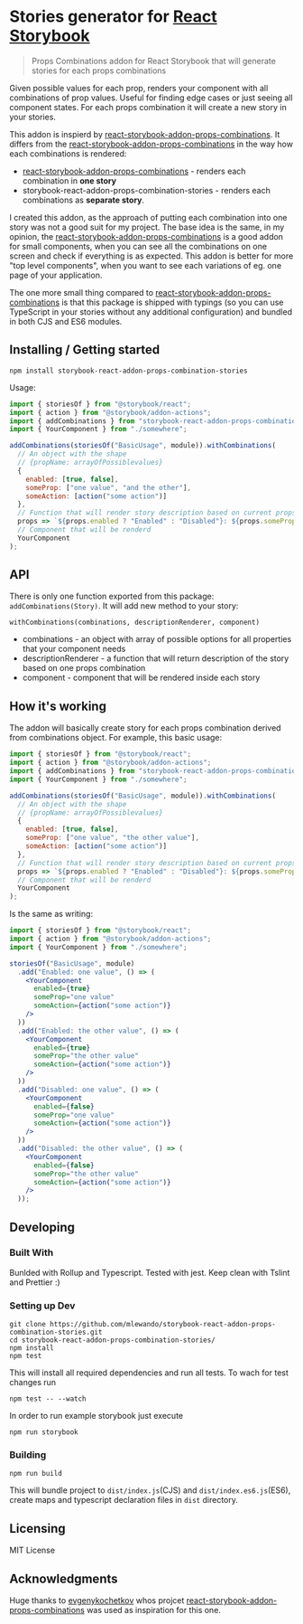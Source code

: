 # Stories generator for [React Storybook](https://github.com/storybooks/react-storybook)

> Props Combinations addon for React Storybook that will generate stories for each props combinations

Given possible values for each prop, renders your component with all combinations of prop values.
Useful for finding edge cases or just seeing all component states.
For each props combination it will create a new story in your stories.

This addon is inspierd by [react-storybook-addon-props-combinations](https://github.com/evgenykochetkov/react-storybook-addon-props-combinations). It differs from the [react-storybook-addon-props-combinations](https://github.com/evgenykochetkov/react-storybook-addon-props-combinations) in the way how each combinations is rendered:

* [react-storybook-addon-props-combinations](https://github.com/evgenykochetkov/react-storybook-addon-props-combinations) - renders each combination in **one story**
* storybook-react-addon-props-combination-stories - renders each combinations as **separate story**.

I created this addon, as the approach of putting each combination into one story was not a good suit for my project. The base idea is the same, in my opinion, the [react-storybook-addon-props-combinations](https://github.com/evgenykochetkov/react-storybook-addon-props-combinations) is a good addon for small components, when you can see all the combinations on one screen and check if everything is as expected. This addon is better for more "top level components", when you want to see each variations of eg. one page of your application.

The one more small thing compared to [react-storybook-addon-props-combinations](https://github.com/evgenykochetkov/react-storybook-addon-props-combinations) is that this package is shipped with typings (so you can use TypeScript in your stories without any additional configuration) and bundled in both CJS and ES6 modules.

## Installing / Getting started

```shell
npm install storybook-react-addon-props-combination-stories
```

Usage:

```js
import { storiesOf } from "@storybook/react";
import { action } from "@storybook/addon-actions";
import { addCombinations } from "storybook-react-addon-props-combination-stories";
import { YourComponent } from "./somewhere";

addCombinations(storiesOf("BasicUsage", module)).withCombinations(
  // An object with the shape
  // {propName: arrayOfPossiblevalues}
  {
    enabled: [true, false],
    someProp: ["one value", "and the other"],
    someAction: [action("some action")]
  },
  // Function that will render story description based on current props
  props => `${props.enabled ? "Enabled" : "Disabled"}: ${props.someProp}`,
  // Component that will be renderd
  YourComponent
);
```

## API

There is only one function exported from this package: `addCombinations(Story)`. It will add new method to your story:

`withCombinations(combinations, descriptionRenderer, component)`

* combinations - an object with array of possible options for all properties that your component needs
* descriptionRenderer - a function that will return description of the story based on one props combination
* component - component that will be rendered inside each story

## How it's working

The addon will basically create story for each props combination derived from combinations object. For example, this basic usage:

```js
import { storiesOf } from "@storybook/react";
import { action } from "@storybook/addon-actions";
import { addCombinations } from "storybook-react-addon-props-combination-stories";
import { YourComponent } from "./somewhere";

addCombinations(storiesOf("BasicUsage", module)).withCombinations(
  // An object with the shape
  // {propName: arrayOfPossiblevalues}
  {
    enabled: [true, false],
    someProp: ["one value", "the other value"],
    someAction: [action("some action")]
  },
  // Function that will render story description based on current props
  props => `${props.enabled ? "Enabled" : "Disabled"}: ${props.someProp}`,
  // Component that will be renderd
  YourComponent
);
```

Is the same as writing:

```jsx
import { storiesOf } from "@storybook/react";
import { action } from "@storybook/addon-actions";
import { YourComponent } from "./somewhere";

storiesOf("BasicUsage", module)
  .add("Enabled: one value", () => (
    <YourComponent
      enabled={true}
      someProp="one value"
      someAction={action("some action")}
    />
  ))
  .add("Enabled: the other value", () => (
    <YourComponent
      enabled={true}
      someProp="the other value"
      someAction={action("some action")}
    />
  ))
  .add("Disabled: one value", () => (
    <YourComponent
      enabled={false}
      someProp="one value"
      someAction={action("some action")}
    />
  ))
  .add("Disabled: the other value", () => (
    <YourComponent
      enabled={false}
      someProp="the other value"
      someAction={action("some action")}
    />
  ));
```

## Developing

### Built With

Bunlded with Rollup and Typescript. Tested with jest. Keep clean with Tslint and Prettier :)

### Setting up Dev

```shell
git clone https://github.com/mlewando/storybook-react-addon-props-combination-stories.git
cd storybook-react-addon-props-combination-stories/
npm install
npm test
```

This will install all required dependencies and run all tests. To wach for test changes run

```shell
npm test -- --watch
```

In order to run example storybook just execute

```shell
npm run storybook
```

### Building

```shell
npm run build
```

This will bundle project to `dist/index.js`(CJS) and `dist/index.es6.js`(ES6), create maps and typescript declaration files in `dist` directory.

## Licensing

MIT License

## Acknowledgments

Huge thanks to [evgenykochetkov](https://github.com/evgenykochetkov) whos projcet [react-storybook-addon-props-combinations](https://github.com/evgenykochetkov/react-storybook-addon-props-combinations) was used as inspiration for this one.
